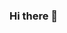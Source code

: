 ### Hi there 👋

<!--
**amandaresenf/amandaresenf** is a ✨ _special_ ✨ repository because its `README.md` (this file) appears on your GitHub profile.
  ![Snake animation](https://github.com/amandaresenf/amandaresenf/blob/output/github-contribution-grid-snake.svg)

Here are some ideas to get you started:

- 🔭 I’m currently working on ...
- 🌱 I’m currently learning ...
- 👯 I’m looking to collaborate on ...
- 🤔 I’m looking for help with ...
- 💬 Ask me about ...
- 📫 How to reach me: ...
- 😄 Pronouns: ...
- ⚡ Fun fact: ...
-->
